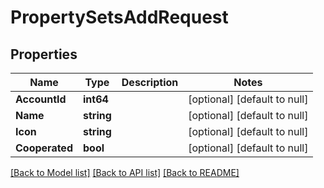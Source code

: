 # PropertySetsAddRequest

## Properties
Name | Type | Description | Notes
------------ | ------------- | ------------- | -------------
**AccountId** | **int64** |  | [optional] [default to null]
**Name** | **string** |  | [optional] [default to null]
**Icon** | **string** |  | [optional] [default to null]
**Cooperated** | **bool** |  | [optional] [default to null]

[[Back to Model list]](../README.md#documentation-for-models) [[Back to API list]](../README.md#documentation-for-api-endpoints) [[Back to README]](../README.md)



